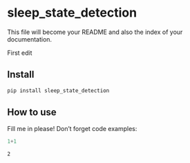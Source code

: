 # sleep_state_detection

<!-- WARNING: THIS FILE WAS AUTOGENERATED! DO NOT EDIT! -->

This file will become your README and also the index of your
documentation.

First edit

## Install

``` sh
pip install sleep_state_detection
```

## How to use

Fill me in please! Don’t forget code examples:

``` python
1+1
```

    2

